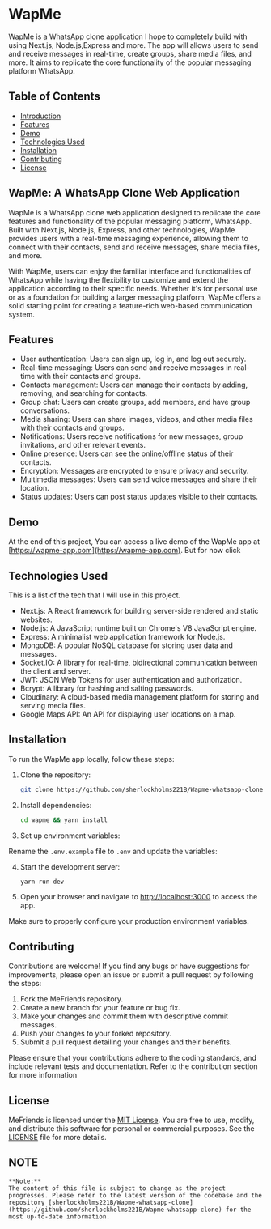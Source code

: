 # WapMe

WapMe is a WhatsApp clone application I hope to completely build with using Next.js, Node.js,Express and more. The app will allows users to send and receive messages in real-time, create groups, share media files, and more. It aims to replicate the core functionality of the popular messaging platform WhatsApp.

## Table of Contents

- [Introduction](#WapMe:-A-WhatsApp-Clone-Web-Application)
- [Features](#features)
- [Demo](#demo)
- [Technologies Used](#technologies-used)
- [Installation](#installation)
- [Contributing](#contributing)
- [License](#license)

## WapMe: A WhatsApp Clone Web Application

WapMe is a WhatsApp clone web application designed to replicate the core features and functionality of the popular messaging platform, WhatsApp. Built with Next.js, Node.js, Express, and other technologies, WapMe provides users with a real-time messaging experience, allowing them to connect with their contacts, send and receive messages, share media files, and more.

With WapMe, users can enjoy the familiar interface and functionalities of WhatsApp while having the flexibility to customize and extend the application according to their specific needs. Whether it's for personal use or as a foundation for building a larger messaging platform, WapMe offers a solid starting point for creating a feature-rich web-based communication system.

## Features

- User authentication: Users can sign up, log in, and log out securely.
- Real-time messaging: Users can send and receive messages in real-time with their contacts and groups.
- Contacts management: Users can manage their contacts by adding, removing, and searching for contacts.
- Group chat: Users can create groups, add members, and have group conversations.
- Media sharing: Users can share images, videos, and other media files with their contacts and groups.
- Notifications: Users receive notifications for new messages, group invitations, and other relevant events.
- Online presence: Users can see the online/offline status of their contacts.
- Encryption: Messages are encrypted to ensure privacy and security.
- Multimedia messages: Users can send voice messages and share their location.
- Status updates: Users can post status updates visible to their contacts.

## Demo

At the end of this project, You can access a live demo of the WapMe app at [https://wapme-app.com](https://wapme-app.com). But for now click

## Technologies Used

This is a list of the tech that I will use in this project.

- Next.js: A React framework for building server-side rendered and static websites.
- Node.js: A JavaScript runtime built on Chrome's V8 JavaScript engine.
- Express: A minimalist web application framework for Node.js.
- MongoDB: A popular NoSQL database for storing user data and messages.
- Socket.IO: A library for real-time, bidirectional communication between the client and server.
- JWT: JSON Web Tokens for user authentication and authorization.
- Bcrypt: A library for hashing and salting passwords.
- Cloudinary: A cloud-based media management platform for storing and serving media files.
- Google Maps API: An API for displaying user locations on a map.

## Installation

To run the WapMe app locally, follow these steps:

1. Clone the repository:

   ```bash
   git clone https://github.com/sherlockholms221B/Wapme-whatsapp-clone

2. Install dependencies:

   ```bash
   cd wapme && yarn install

3. Set up environment variables:

Rename the `.env.example` file to `.env` and update the variables:

4. Start the development server:

   ```bash
   yarn run dev

5. Open your browser and navigate to <http://localhost:3000> to access the app.

Make sure to properly configure your production environment variables.

## Contributing

Contributions are welcome! If you find any bugs or have suggestions for improvements, please open an issue or submit a pull request by following the steps:

1. Fork the MeFriends repository.
2. Create a new branch for your feature or bug fix.
3. Make your changes and commit them with descriptive commit messages.
4. Push your changes to your forked repository.
5. Submit a pull request detailing your changes and their benefits.

Please ensure that your contributions adhere to the coding standards, and include relevant tests and documentation.
Refer to the contribution section for more information

## License

MeFriends is licensed under the [MIT License](https://opensource.org/licenses/MIT). You are free to use, modify, and distribute this software for personal or commercial purposes. See the [LICENSE](LICENSE) file for more details.

## NOTE

   ```plaintext
**Note:**
The content of this file is subject to change as the project progresses. Please refer to the latest version of the codebase and the repository [sherlockholms221B/Wapme-whatsapp-clone](https://github.com/sherlockholms221B/Wapme-whatsapp-clone) for the most up-to-date information.